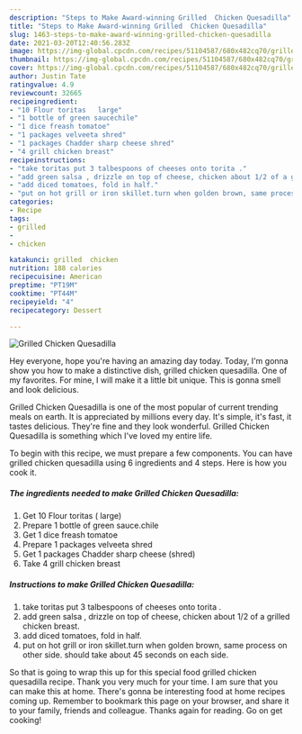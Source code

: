 ```yaml
---
description: "Steps to Make Award-winning Grilled  Chicken Quesadilla"
title: "Steps to Make Award-winning Grilled  Chicken Quesadilla"
slug: 1463-steps-to-make-award-winning-grilled-chicken-quesadilla
date: 2021-03-20T12:40:56.283Z
image: https://img-global.cpcdn.com/recipes/51104587/680x482cq70/grilled-chicken-quesadilla-recipe-main-photo.jpg
thumbnail: https://img-global.cpcdn.com/recipes/51104587/680x482cq70/grilled-chicken-quesadilla-recipe-main-photo.jpg
cover: https://img-global.cpcdn.com/recipes/51104587/680x482cq70/grilled-chicken-quesadilla-recipe-main-photo.jpg
author: Justin Tate
ratingvalue: 4.9
reviewcount: 32665
recipeingredient:
- "10 Flour toritas   large"
- "1 bottle of green saucechile"
- "1 dice freash tomatoe"
- "1 packages velveeta shred"
- "1 packages Chadder sharp cheese shred"
- "4 grill chicken breast"
recipeinstructions:
- "take toritas put 3 talbespoons of cheeses onto torita ."
- "add green salsa , drizzle on top of cheese, chicken about 1/2 of a grilled chicken breast."
- "add diced tomatoes, fold in half."
- "put on hot grill or iron skillet.turn when golden brown, same process on other side. should take about 45 seconds on each side."
categories:
- Recipe
tags:
- grilled
- 
- chicken

katakunci: grilled  chicken 
nutrition: 188 calories
recipecuisine: American
preptime: "PT19M"
cooktime: "PT44M"
recipeyield: "4"
recipecategory: Dessert

---
```



![Grilled  Chicken Quesadilla](https://img-global.cpcdn.com/recipes/51104587/680x482cq70/grilled-chicken-quesadilla-recipe-main-photo.jpg)

Hey everyone, hope you're having an amazing day today. Today, I'm gonna show you how to make a distinctive dish, grilled  chicken quesadilla. One of my favorites. For mine, I will make it a little bit unique. This is gonna smell and look delicious.



Grilled  Chicken Quesadilla is one of the most popular of current trending meals on earth. It is appreciated by millions every day. It's simple, it's fast, it tastes delicious. They're fine and they look wonderful. Grilled  Chicken Quesadilla is something which I've loved my entire life.


To begin with this recipe, we must prepare a few components. You can have grilled  chicken quesadilla using 6 ingredients and 4 steps. Here is how you cook it.

<!--inarticleads1-->

##### The ingredients needed to make Grilled  Chicken Quesadilla:

1. Get 10 Flour toritas  ( large)
1. Prepare 1 bottle of green sauce.chile
1. Get 1 dice freash tomatoe
1. Prepare 1 packages velveeta shred
1. Get 1 packages Chadder sharp cheese (shred)
1. Take 4 grill chicken breast




<!--inarticleads2-->

##### Instructions to make Grilled  Chicken Quesadilla:

1. take toritas put 3 talbespoons of cheeses onto torita .
1. add green salsa , drizzle on top of cheese, chicken about 1/2 of a grilled chicken breast.
1. add diced tomatoes, fold in half.
1. put on hot grill or iron skillet.turn when golden brown, same process on other side. should take about 45 seconds on each side.




So that is going to wrap this up for this special food grilled  chicken quesadilla recipe. Thank you very much for your time. I am sure that you can make this at home. There's gonna be interesting food at home recipes coming up. Remember to bookmark this page on your browser, and share it to your family, friends and colleague. Thanks again for reading. Go on get cooking!
